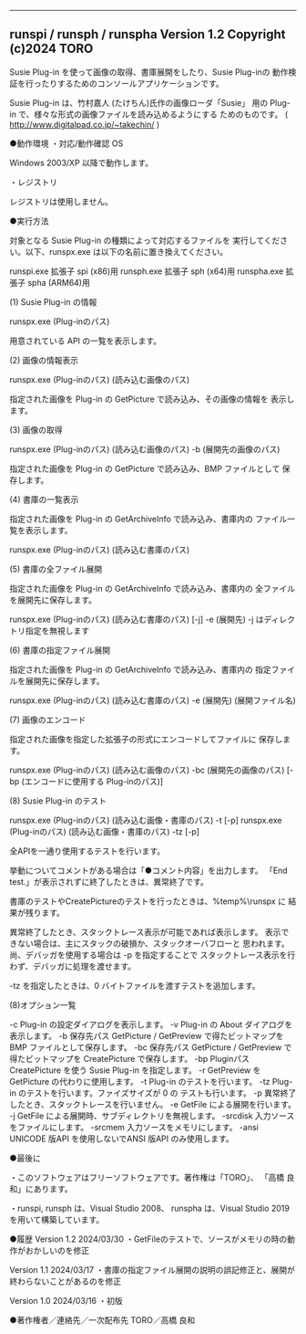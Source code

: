  ------------------------------------------------------------------------------
runspi / runsph / runspha	Version 1.2 Copyright (c)2024 TORO
 ------------------------------------------------------------------------------

Susie Plug-in を使って画像の取得、書庫展開をしたり、Susie Plug-inの
動作検証を行ったりするためのコンソールアプリケーションです。

Susie Plug-in は、竹村嘉人 (たけちん)氏作の画像ローダ「Susie」
用の Plug-in で、様々な形式の画像ファイルを読み込めるようにする
ためのものです。
( http://www.digitalpad.co.jp/~takechin/ )


●動作環境
・対応/動作確認 OS

Windows 2003/XP 以降で動作します。

・レジストリ

レジストリは使用しません。


●実行方法

対象となる Susie Plug-in の種類によって対応するファイルを
実行してください。以下、runspx.exe は以下の名前に置き換えてください。

runspi.exe 拡張子 spi (x86)用
runsph.exe 拡張子 sph (x64)用
runspha.exe 拡張子 spha (ARM64)用

(1) Susie Plug-in の情報

runspx.exe (Plug-inのパス)

用意されている API の一覧を表示します。


(2) 画像の情報表示

runspx.exe (Plug-inのパス) (読み込む画像のパス)

指定された画像を Plug-in の GetPicture で読み込み、その画像の情報を
表示します。


(3) 画像の取得

runspx.exe (Plug-inのパス) (読み込む画像のパス) -b (展開先の画像のパス)

指定された画像を Plug-in の GetPicture で読み込み、BMP ファイルとして
保存します。


(4) 書庫の一覧表示

指定された画像を Plug-in の GetArchiveInfo で読み込み、書庫内の
ファイル一覧を表示します。

runspx.exe (Plug-inのパス) (読み込む書庫のパス)


(5) 書庫の全ファイル展開

指定された画像を Plug-in の GetArchiveInfo で読み込み、書庫内の
全ファイルを展開先に保存します。

runspx.exe (Plug-inのパス) (読み込む書庫のパス) [-j] -e (展開先)
-j はディレクトリ指定を無視します


(6) 書庫の指定ファイル展開

指定された画像を Plug-in の GetArchiveInfo で読み込み、書庫内の
指定ファイルを展開先に保存します。

runspx.exe (Plug-inのパス) (読み込む書庫のパス) -e (展開先) (展開ファイル名)


(7) 画像のエンコード

指定された画像を指定した拡張子の形式にエンコードしてファイルに
保存します。

runspx.exe (Plug-inのパス) (読み込む画像のパス) -bc (展開先の画像のパス) [-bp (エンコードに使用する Plug-inのパス)]


(8) Susie Plug-in のテスト

runspx.exe (Plug-inのパス) (読み込む画像・書庫のパス) -t [-p]
runspx.exe (Plug-inのパス) (読み込む画像・書庫のパス) -tz [-p]

全APIを一通り使用するテストを行います。

挙動についてコメントがある場合は「●コメント内容」を出力します。
「End test.」が表示されずに終了したときは、異常終了です。
	
書庫のテストやCreatePictureのテストを行ったときは、%temp%\runspx に
結果が残ります。

異常終了したとき、スタックトレース表示が可能であれば表示します。
表示できない場合は、主にスタックの破損か、スタックオーバフローと
思われます。
尚、デバッガを使用する場合は -p を指定することで
スタックトレース表示を行わず、デバッガに処理を渡せます。

-tz を指定したときは、0 バイトファイルを渡すテストを追加します。


(8)オプション一覧

-c		Plug-in の設定ダイアログを表示します。
-v		Plug-in の About ダイアログを表示します。
-b 保存先パス	GetPicture / GetPreview で得たビットマップをBMP
		ファイルとして保存します。
-bc 保存先パス	GetPicture / GetPreview で得たビットマップを
		CreatePicture で保存します。
-bp Pluginパス	CreatePicture を使う Susie Plug-in を指定します。
-r		GetPreview を GetPicture の代わりに使用します。
-t		Plug-in のテストを行います。
-tz		Plug-in のテストを行います。ファイズサイズが 0 の
		テストも行います。
-p		異常終了したとき、スタックトレースを行いません。
-e		GetFile による展開を行います。
-j		GetFile による展開時、サブディレクトリを無視します。
-srcdisk	入力ソースをファイルにします。
-srcmem		入力ソースをメモリにします。
-ansi		UNICODE 版API を使用しないでANSI 版API のみ使用します。


●最後に

・このソフトウェアはフリーソフトウェアです。著作権は「TORO」、
  「高橋 良和」にあります。

・runspi, runsph は、Visual Studio 2008、
  runspha は、Visual Studio 2019 を用いて構築しています。


●履歴
Version 1.2	2024/03/30
・GetFileのテストで、ソースがメモリの時の動作がおかしいのを修正

Version 1.1	2024/03/17
・書庫の指定ファイル展開の説明の誤記修正と、展開が終わらないことがあるのを修正

Version 1.0	2024/03/16
・初版

●著作権者／連絡先／一次配布先					TORO／高橋 良和
